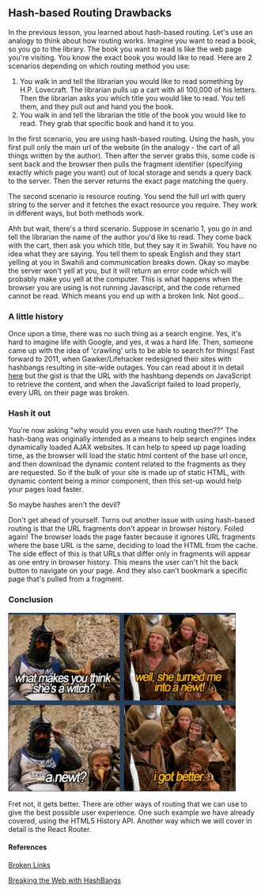 ## Hash-based Routing Drawbacks

In the previous lesson, you learned about hash-based routing. Let's use an analogy to think about how routing works. Imagine you want to read a book, so you go to the library. The book you want to read is like the web page you're visiting. You know the exact book you would like to read.
Here are 2 scenarios depending on which routing method you use:
1. You walk in and tell the librarian you would like to read something by H.P. Lovecraft. The librarian pulls up a cart with all 100,000 of his letters. Then the librarian asks you which title you would like to read. You tell them, and they pull out and hand you the book.
2. You walk in and tell the librarian the title of the book you would like to read. They grab that specific book and hand it to you.

In the first scenario, you are using hash-based routing. Using the hash, you first pull only the main url of the website (in the analogy - the cart of all things written by the author). Then after the server grabs this, some code is sent back and the browser then pulls the fragment identifier (specifying exactly which page you want) out of local storage and sends a query back to the server. Then the server returns the exact page matching the query.

The second scenario is resource routing. You send the full url with query string to the server and it fetches the exact resource you require.
They work in different ways, but both methods work.

Ahh but wait, there's a third scenario. Suppose in scenario 1, you go in and tell the librarian the name of the author you'd like to read. They come back with the cart, then ask you which title, but they say it in Swahili. You have no idea what they are saying. You tell them to speak English and they start yelling at you in Swahili and communication breaks down. Okay so maybe the server won't yell at you, but it will return an error code which will probably make you yell at the computer. This is what happens when the browser you are using is not running Javascript, and the code returned cannot be read. Which means you end up with a broken link. Not good...

### A little history

Once upon a time, there was no such thing as a search engine. Yes, it's hard to imagine life with Google, and yes, it was a hard life. Then, someone came up with the idea of 'crawling' urls to be able to search for things! Fast forward to 2011, when Gawker/Lifehacker redesigned their sites with hashbangs resulting in site-wide outages. You can read about it in detail [here](https://www.wired.com/2011/02/gawker-learns-the-hard-way-why-hash-bang-urls-are-evil/) but the gist is that the URL with the hashbang depends on JavaScript to retrieve the content, and when the JavaScript failed to load properly, every URL on their page was broken.

### Hash it out

You're now asking "why would you even use hash routing then??" The hash-bang was originally intended as a means to help search engines index dynamically loaded AJAX websites. It can help to speed up page loading time, as the browser will load the static html content of the base url once, and then download the dynamic content related to the fragments as they are requested. So if the bulk of your site is made up of static HTML, with dynamic content being a minor component, then this set-up would help your pages load faster.

So maybe hashes aren't the devil?

Don't get ahead of yourself. Turns out another issue with using hash-based routing is that the URL fragments don't appear in browser history. Foiled again!
The browser loads the page faster because it ignores URL fragments where the base URL is the same,  deciding to load the HTML from the cache. The side effect of this is that URLs that differ only in fragments will appear as one entry in browser history. This means the user can't hit the back button to navigate on your page. And they also can't bookmark a specific page that's pulled from a fragment.

### Conclusion

![Monty Python Newt Got Better Image](./mp-newt-got-better.jpg )

Fret not, it gets better. There are other ways of routing that we can use to give the best possible user experience. One such example we have already covered, using the HTML5 History API. Another way which we will cover in detail is the React Router.

#### References

[Broken Links](http://www.tbray.org/ongoing/When/201x/2011/02/09/Hash-Blecch)

[Breaking the Web with HashBangs](http://isolani.co.uk/blog/javascript/BreakingTheWebWithHashBangs)
